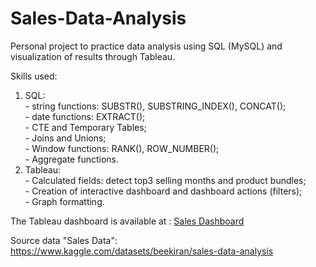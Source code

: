 # Sales-Data-Analysis
Personal project to practice data analysis using SQL (MySQL) and visualization of results through Tableau. 

Skills used:
  1. SQL: <br />
           - string functions: SUBSTR(), SUBSTRING_INDEX(), CONCAT(); <br />
           - date functions: EXTRACT(); <br />
           - CTE and Temporary Tables; <br />
           - Joins and Unions; <br />
           - Window functions: RANK(), ROW_NUMBER(); <br />
           - Aggregate functions. <br />
  2. Tableau: <br />
           - Calculated fields: detect top3 selling months and product bundles; <br />
           - Creation of interactive dashboard and dashboard actions (filters); <br />
           - Graph formatting. <br />

The Tableau dashboard is available at : [Sales Dashboard](https://public.tableau.com/app/profile/emiliano.stolz/viz/SalesDashboard_17017186211860/Dashboard1)

Source data "Sales Data": https://www.kaggle.com/datasets/beekiran/sales-data-analysis
